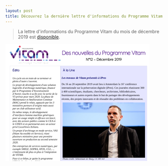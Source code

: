 ```yaml
---
layout: post
title: Découvrez la dernière lettre d'informations du Programme Vitam
---
```

> La lettre d'informations du Programme Vitam du mois de décembre 2019 est [disponible](/ressources/Newsletter/201912_Newsletter_Vitam_decembre.pdf).

![Logos](/public/images/Lettre_Vitam_201912_capture.PNG)
